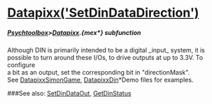 # [Datapixx('SetDinDataDirection')](Datapixx-SetDinDataDirection) 
##### [Psychtoolbox](Psychtoolbox)>[Datapixx](Datapixx).{mex*} subfunction


Although DIN is primarily intended to be a digital \_input\_ system, it is  
possible to turn around these I/Os, to drive outputs at up to 3.3V. To configure  
a bit as an output, set the corresponding bit in "directionMask".  
See [DatapixxSimonGame](DatapixxSimonGame), [DatapixxDin](DatapixxDin)\*Demo files for examples.  
  


###See also:
[SetDinDataOut](Datapixx-SetDinDataOut), [GetDinStatus](Datapixx-GetDinStatus)
